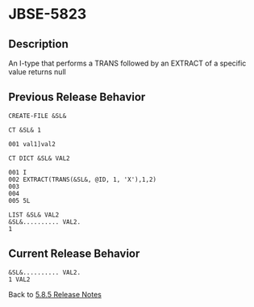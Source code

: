 # JBSE-5823

<PageHeader />

## Description

An I-type that performs a TRANS followed by an EXTRACT of a specific value returns null

## Previous Release Behavior

```text
CREATE-FILE &SL&
```

```text
CT &SL& 1

001 val1]val2
```

```text
CT DICT &SL& VAL2

001 I
002 EXTRACT(TRANS(&SL&, @ID, 1, 'X'),1,2)
003
004
005 5L
```

```text
LIST &SL& VAL2
&SL&.......... VAL2.
1
```

## Current Release Behavior

```text
&SL&.......... VAL2.
1 VAL2
```

Back to [5.8.5 Release Notes](./../README.md)

<PageFooter />
